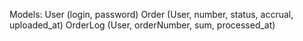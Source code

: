 Models:
    User (login, password)
    Order (User, number, status, accrual, uploaded_at)
    OrderLog (User, orderNumber, sum, processed_at)